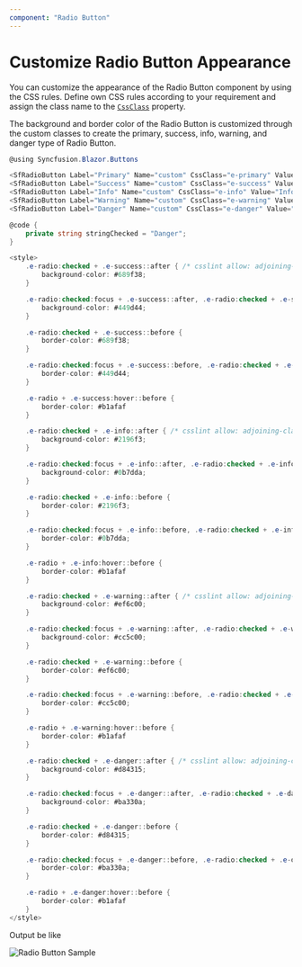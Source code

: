 ```yaml
---
component: "Radio Button"
---
```


# Customize Radio Button Appearance

You can customize the appearance of the Radio Button component by using the CSS rules.
Define own CSS rules according to your requirement and assign the class name to the [`CssClass`](https://help.syncfusion.com/cr/blazor/Syncfusion.Blazor.Buttons.SfRadioButton-1.html) property.

The background and border color of the Radio Button is customized through the custom classes to create the primary, success, info, warning, and danger type of Radio Button.

```csharp
@using Syncfusion.Blazor.Buttons

<SfRadioButton Label="Primary" Name="custom" CssClass="e-primary" Value="Primary" @bind-Checked="stringChecked"></SfRadioButton><br />
<SfRadioButton Label="Success" Name="custom" CssClass="e-success" Value="Success" @bind-Checked="stringChecked"></SfRadioButton><br />
<SfRadioButton Label="Info" Name="custom" CssClass="e-info" Value="Info" @bind-Checked="stringChecked"></SfRadioButton><br />
<SfRadioButton Label="Warning" Name="custom" CssClass="e-warning" Value="Warning" @bind-Checked="stringChecked"></SfRadioButton><br />
<SfRadioButton Label="Danger" Name="custom" CssClass="e-danger" Value="Danger" @bind-Checked="stringChecked"></SfRadioButton>

@code {
    private string stringChecked = "Danger";
}

<style>
    .e-radio:checked + .e-success::after { /* csslint allow: adjoining-classes */
        background-color: #689f38;
    }

    .e-radio:checked:focus + .e-success::after, .e-radio:checked + .e-success:hover::after { /* csslint allow: adjoining-classes */
        background-color: #449d44;
    }

    .e-radio:checked + .e-success::before {
        border-color: #689f38;
    }

    .e-radio:checked:focus + .e-success::before, .e-radio:checked + .e-success:hover::before { /* csslint allow: adjoining-classes */
        border-color: #449d44;
    }

    .e-radio + .e-success:hover::before {
        border-color: #b1afaf
    }

    .e-radio:checked + .e-info::after { /* csslint allow: adjoining-classes */
        background-color: #2196f3;
    }

    .e-radio:checked:focus + .e-info::after, .e-radio:checked + .e-info:hover::after { /* csslint allow: adjoining-classes */
        background-color: #0b7dda;
    }

    .e-radio:checked + .e-info::before {
        border-color: #2196f3;
    }

    .e-radio:checked:focus + .e-info::before, .e-radio:checked + .e-info:hover::before {
        border-color: #0b7dda;
    }

    .e-radio + .e-info:hover::before {
        border-color: #b1afaf
    }

    .e-radio:checked + .e-warning::after { /* csslint allow: adjoining-classes */
        background-color: #ef6c00;
    }

    .e-radio:checked:focus + .e-warning::after, .e-radio:checked + .e-warning:hover::after { /* csslint allow: adjoining-classes */
        background-color: #cc5c00;
    }

    .e-radio:checked + .e-warning::before {
        border-color: #ef6c00;
    }

    .e-radio:checked:focus + .e-warning::before, .e-radio:checked + .e-warning:hover::before {
        border-color: #cc5c00;
    }

    .e-radio + .e-warning:hover::before {
        border-color: #b1afaf
    }

    .e-radio:checked + .e-danger::after { /* csslint allow: adjoining-classes */
        background-color: #d84315;
    }

    .e-radio:checked:focus + .e-danger::after, .e-radio:checked + .e-danger:hover::after { /* csslint allow: adjoining-classes */
        background-color: #ba330a;
    }

    .e-radio:checked + .e-danger::before {
        border-color: #d84315;
    }

    .e-radio:checked:focus + .e-danger::before, .e-radio:checked + .e-danger:hover::before {
        border-color: #ba330a;
    }

    .e-radio + .e-danger:hover::before {
        border-color: #b1afaf
    }
</style>

```

Output be like

![Radio Button Sample](./../images/rb-custom.png)
